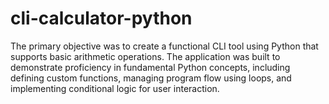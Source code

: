 # cli-calculator-python
The primary objective was to create a functional CLI tool using Python that supports basic arithmetic operations. The application was built to demonstrate proficiency in fundamental Python concepts, including defining custom functions, managing program flow using loops, and implementing conditional logic for user interaction.
